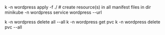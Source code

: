 
 k -n wordpress apply -f ./ # create resource(s) in all manifest files in dir
minikube -n wordpress service wordpress --url


 k -n wordpress delete all --all
 k -n wordpress get pvc 
 k -n wordpress delete pvc --all
